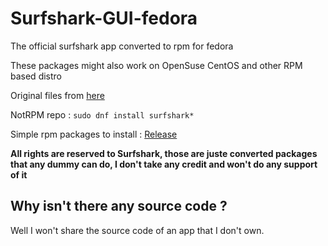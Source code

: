 # Surfshark-GUI-fedora
The official surfshark app converted to rpm for fedora

These packages might also work on OpenSuse CentOS and other RPM based distro

Original files from [here](https://ocean.surfshark.com/debian/pool/main/s/)

NotRPM repo : `sudo dnf install surfshark*`

Simple rpm packages to install : [Release](https://github.com/MiMillieuh/Surfshark-GUI-fedora/releases)

**All rights are reserved to Surfshark, those are juste converted packages that any dummy can do, I don't take any credit and won't do any support of it**

## Why isn't there any source code ?

Well I won't share the source code of an app that I don't own.
